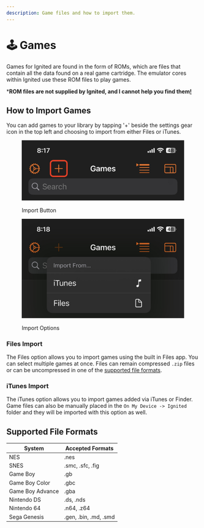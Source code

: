 ```yaml
---
description: Game files and how to import them.
---
```


# 🕹 Games

Games for Ignited are found in the form of ROMs, which are files that contain all the data found on a real game cartridge. The emulator cores within Ignited use these ROM files to play games.

\***ROM files are not supplied by Ignited, and I cannot help you find them**[**!**](https://vimm.net/vault)

## How to Import Games

You can add games to your library by tapping '+' beside the settings gear icon in the top left and choosing to import from either Files or iTunes.

<div data-full-width="false">

<figure><img src="../.gitbook/assets/import-add" alt=""><figcaption><p>Import Button</p></figcaption></figure>

 

<figure><img src="../.gitbook/assets/library-import" alt=""><figcaption><p>Import Options</p></figcaption></figure>

</div>

### Files Import

The Files option allows you to import games using the built in Files app. You can select multiple games at once. Files can remain compressed `.zip` files or can be uncompressed in one of the [supported file formats](games.md#supported-file-formats).

### iTunes Import

The iTunes option allows you to import games added via iTunes or Finder. Game files can also be manually placed in the `On My Device -> Ignited` folder and they will be imported with this option as well.

## **Supported File Formats**

| System           | Accepted Formats      |
| ---------------- | --------------------- |
| NES              | .nes                  |
| SNES             | .smc, .sfc, .fig      |
| Game Boy         | .gb                   |
| Game Boy Color   | .gbc                  |
| Game Boy Advance | .gba                  |
| Nintendo DS      | .ds, .nds             |
| Nintendo 64      | .n64, .z64            |
| Sega Genesis     | .gen, .bin, .md, .smd |


